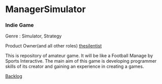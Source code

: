 # ManagerSimulator

### Indie Game

Genre : Simulator, Strategy

Product Owner(and all other roles) [thesilentist](https://github.com/thesilentist)


This is repository of amateur game. It will be like a Football Manage by Sports Interactive. The main aim of this game is developing programmer skills of its creator and gaining an experience in creating a games. 

[Backlog](https://docs.google.com/spreadsheets/d/1wlhM9g6JQQ879Qh_bgOxRgEMFymYW0uYnHFltKooroc/edit?usp=sharing)

